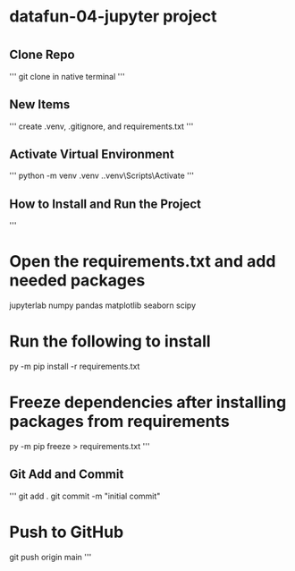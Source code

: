 # datafun-04-jupyter project
# 

## Clone Repo
'''
git clone in native terminal
'''

## New Items
'''
create .venv, .gitignore, and requirements.txt
'''

## Activate Virtual Environment
'''
python -m venv .venv
.\.venv\Scripts\Activate
'''

## How to Install and Run the Project
'''
# Open the requirements.txt and add needed packages
jupyterlab 
numpy 
pandas
matplotlib 
seaborn 
scipy

# Run the following to install
py -m pip install -r requirements.txt

# Freeze dependencies after installing packages from requirements
py -m pip freeze > requirements.txt
'''

## Git Add and Commit
'''
git add .
git commit -m "initial commit"

# Push to GitHub
git push origin main
'''